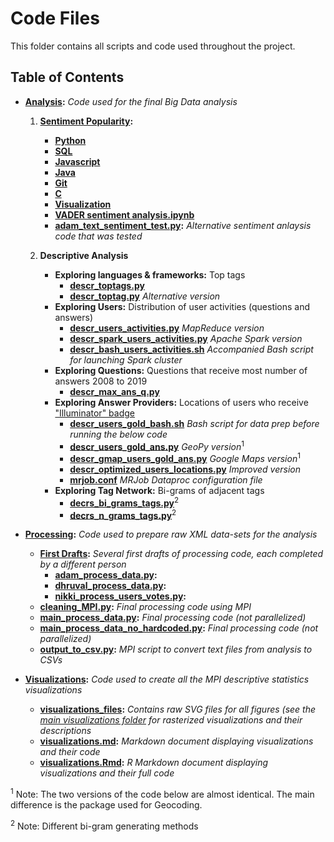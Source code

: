 # Code Files
This folder contains all scripts and code used throughout the project.

## Table of Contents
- **[Analysis](analysis):** *Code used for the final Big Data analysis*
    1. **[Sentiment Popularity](analysis/SentimentPopularity):**
        - **[Python](analysis/SentimentPopularity/Python)**
        - **[SQL](analysis/SentimentPopularity/SQL)**
        - **[Javascript](analysis/SentimentPopularity/Javascript)**
        - **[Java](analysis/SentimentPopularity/Java)**
        - **[Git](analysis/SentimentPopularity/Git)**
        - **[C](analysis/SentimentPopularity/C)**
        - **[Visualization](analysis/SentimentPopularity/README.md)**
        - **[VADER sentiment analysis.ipynb](analysis/SentimentPopularity/VADER%20sentiment%20analysis.ipynb)**
        - **[adam_text_sentiment_test.py](analysis/SentimentPopularity/adam_text_sentiment_test.py):** *Alternative sentiment anlaysis code that was tested*
     
    2. **Descriptive Analysis**  
        - **Exploring languages & frameworks:** Top tags
            - **[descr_toptags.py](analysis/descr_toptags.py)**
            - **[descr_toptag.py](analysis/descr_toptag.py)** *Alternative version*
        - **Exploring Users:** Distribution of user activities (questions and answers)
            - **[descr_users_activities.py](analysis/descr_users_activities.py)** *MapReduce version*
            - **[descr_spark_users_activities.py](analysis/descr_spark_users_activities.py)** *Apache Spark version*
            - **[descr_bash_users_activities.sh](analysis/descr_bash_users_activities.sh)** *Accompanied Bash script for launching Spark cluster*
        - **Exploring Questions:** Questions that receive most number of answers 2008 to 2019
            - **[descr_max_ans_q.py](analysis/descr_max_ans_q.py)**
        - **Exploring Answer Providers:** Locations of users who receive ["Illuminator" badge](https://stackoverflow.com/help/badges)
            - **[descr_users_gold_bash.sh](analysis/descr_users_gold_bash.sh)** *Bash script for data prep before running the below code*
            - **[descr_users_gold_ans.py](analysis/descr_users_gold_ans.py)** *GeoPy version*<sup>1</sup>
            - **[descr_gmap_users_gold_ans.py](analysis/descr_gmap_users_gold_ans.py)** *Google Maps version*<sup>1</sup>
            - **[descr_optimized_users_locations.py](analysis/descr_optimized_users_locations.py)** *Improved version*
            - **[mrjob.conf](analysis/mrjob.conf)** *MRJob Dataproc configuration file*
        - **Exploring Tag Network:** Bi-grams of adjacent tags
            - **[decrs_bi_grams_tags.py](analysis/descr_bi_grams_tags.py)**<sup>2</sup>
            - **[decrs_n_grams_tags.py](analysis/descr_n_grams_tags.py)**<sup>2</sup>

- **[Processing](processing):** *Code used to prepare raw XML data-sets for the analysis*
    - **[First Drafts](processing/first_drafts):** *Several first drafts of processing code, each completed by a different person*
        - **[adam_process_data.py](processing/first_drafts/adam_process_data.py):**
        - **[dhruval_process_data.py](processing/first_drafts/dhruval_process_data.py):**
        - **[nikki_process_users_votes.py](processing/first_drafts/nikki_process_users_votes.py):**
    - **[cleaning_MPI.py](processing/cleaning_MPI.py):** *Final processing code using MPI*
    - **[main_process_data.py](processing/main_process_data.py):** *Final processing code (not parallelized)*
    - **[main_process_data_no_hardcoded.py](processing/main_process_data_no_hardcoded.py):** *Final processing code (not parallelized)*
    - **[output_to_csv.py](processing/output_to_csv.py):** *MPI script to convert text files from analysis to CSVs*

- **[Visualizations](visualizations):** *Code used to create all the MPI descriptive statistics visualizations*
    - **[visualizations_files](visualizations/visualizations_files):** *Contains raw SVG files for all figures (see the [main visualizations folder](../visualizations) for rasterized visualizations and their descriptions*
    - **[visualizations.md](visualizations/visualizations.md):** *Markdown document displaying visualizations and their code*
    - **[visualizations.Rmd](visualizations/visualizations.Rmd):** *R Markdown document displaying visualizations and their full code*

<sup>1</sup> Note: The two versions of the code below are almost identical. The main difference is the package used for Geocoding.
    
<sup>2</sup> Note: Different bi-gram generating methods
